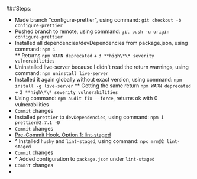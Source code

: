 ###Steps:

- Made branch "configure-prettier", using command: `git checkout -b configure-prettier`
- Pushed branch to remote, using command: `git push -u origin configure-prettier`
- Installed all dependencies/devDependencies from package.json, using command: `npm i`  
  ** Returns `npm WARN deprecated` + `3 **high\*\* severity vulnerabilities`
- Uninstalled live-server because I didn't read the return warnings, using command: `npm uninstall live-server`
- Installed it again globally without exact version, using command: `npm install -g live-server`
  ** Getting the same return `npm WARN deprecated` + `2 **high\*\* severity vulnerabilities`
- Using command: `npm audit fix --force`, returns ok with 0 vulnerabilities
- `Commit` changes
- Installed `prettier` to `devDependencies`, using command: `npm i prettier@2.7.1 -D`
- `Commit` changes
- [Pre-Commit Hook, Option 1: lint-staged](https://prettier.io/docs/en/precommit.html)
- ^ Installed `husky` and `lint-staged`, using command: `npx mrm@2 lint-staged`
- `Commit` changes
- ^ Added configuration to `package.json` under `lint-staged`
- `Commit` changes
-
